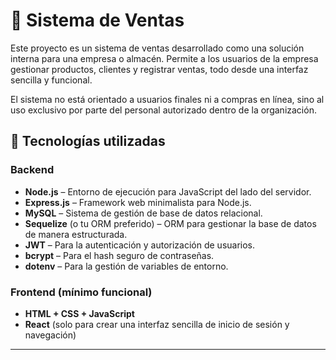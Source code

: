 # 🛒 Sistema de Ventas

Este proyecto es un sistema de ventas desarrollado como una solución interna para una empresa o almacén. Permite a los usuarios de la empresa gestionar productos, clientes y registrar ventas, todo desde una interfaz sencilla y funcional.

El sistema no está orientado a usuarios finales ni a compras en línea, sino al uso exclusivo por parte del personal autorizado dentro de la organización.

## 🚀 Tecnologías utilizadas

### Backend
- **Node.js** – Entorno de ejecución para JavaScript del lado del servidor.
- **Express.js** – Framework web minimalista para Node.js.
- **MySQL** – Sistema de gestión de base de datos relacional.
- **Sequelize** (o tu ORM preferido) – ORM para gestionar la base de datos de manera estructurada.
- **JWT** – Para la autenticación y autorización de usuarios.
- **bcrypt** – Para el hash seguro de contraseñas.
- **dotenv** – Para la gestión de variables de entorno.

### Frontend (mínimo funcional)
- **HTML + CSS + JavaScript**
- **React** (solo para crear una interfaz sencilla de inicio de sesión y navegación)

---


